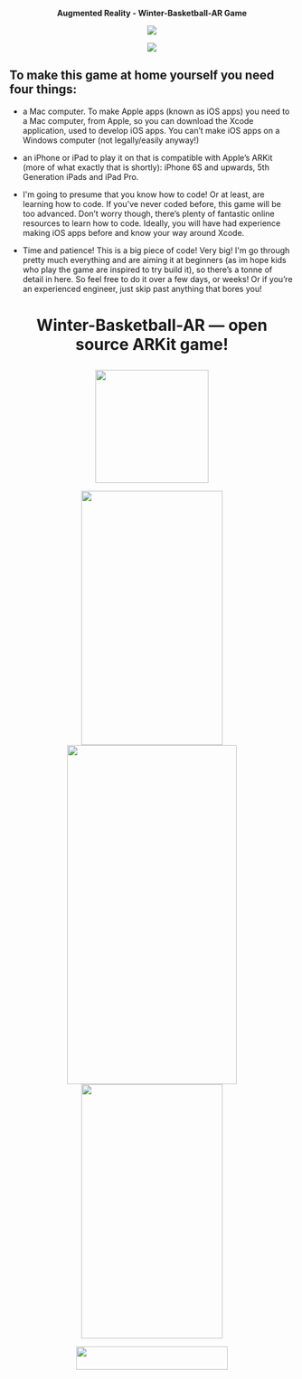 <p align="center"><b>Augmented Reality - Winter-Basketball-AR Game</b>
<p align="center"><img src="https://user-images.githubusercontent.com/33357541/142776383-81550ad5-c287-4c40-8946-31d08b6eaf9c.mp4"></p>
<p align="center"><img src="https://user-images.githubusercontent.com/33357541/129194103-15ae9990-7e73-4431-a026-718e10c2c763.gif"></p>

## To make this game at home yourself you need four things:

* a Mac computer. To make Apple apps (known as iOS apps) you need to a Mac computer, from Apple, so you can download the Xcode application, used to develop iOS apps. You can’t make iOS apps on a Windows computer (not legally/easily anyway!)


* an iPhone or iPad to play it on that is compatible with Apple’s ARKit (more of what exactly that is shortly): iPhone 6S and upwards, 5th Generation iPads and iPad Pro.


* I'm going to presume that you know how to code! Or at least, are learning how to code. If you’ve never coded before, this game will be too advanced. Don’t worry though, there’s plenty of fantastic online resources to learn how to code. Ideally, you will have had experience making iOS apps before and know your way around Xcode.


* Time and patience! This is a big piece of code! Very big! I'm go through pretty much everything and are aiming it at beginners (as im hope kids who play the game are inspired to try build it), so there’s a tonne of detail in here. So feel free to do it over a few days, or weeks! Or if you’re an experienced engineer, just skip past anything that bores you!

# <p align="center">Winter-Basketball-AR — open source ARKit game! </p>

<p align="center"> <img src="https://user-images.githubusercontent.com/33357541/128419193-8cfdbf64-3261-4a37-8cbd-0b4144a401ff.png" width="200" height="200"> </p>


<p align="center">
<img src="https://user-images.githubusercontent.com/33357541/129006429-01d122a5-55aa-48d6-99f8-9d63e0614a67.MP4" width="250" height="450">
<img src="https://user-images.githubusercontent.com/33357541/129006429-01d122a5-55aa-48d6-99f8-9d63e0614a67.MP4" width="300" height="600" />
<img src="https://user-images.githubusercontent.com/33357541/129006429-01d122a5-55aa-48d6-99f8-9d63e0614a67.MP4" width="250" height="450">
</p>
<p align="center">
<img src="https://user-images.githubusercontent.com/33357541/129192277-854dbb8b-a78d-4581-9cdf-9c823a0d03d6.png" width="268" height="41">
</p>


